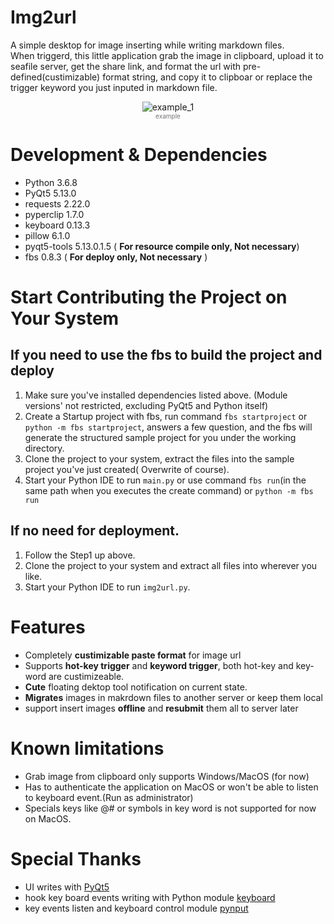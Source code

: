 # Img2url

A simple desktop for image inserting while writing markdown files.      
When triggerd, this little application grab the image in clipboard, upload it to seafile server, get the share link, and format the url with pre-defined(custimizable) format string, and copy it to clipboar or replace the trigger keyword you just inputed in markdown file.

<center>

![example_1](http://thomaslulu.com:8000/f/0d3a02afa744486b8015/?dl=1)<br /><font color="#757575" size =1>example</font>
</center>

# Development & Dependencies
- Python 3.6.8
- PyQt5 5.13.0
- requests 2.22.0
- pyperclip 1.7.0
- keyboard 0.13.3
- pillow 6.1.0
- pyqt5-tools 5.13.0.1.5 ( **For resource compile only, Not necessary**)
- fbs 0.8.3 ( **For deploy only, Not necessary** )

# Start Contributing the Project on Your System
## If you need to use the fbs to build the project and deploy
1. Make sure you've installed dependencies listed above. (Module versions' not restricted, excluding PyQt5 and Python itself)
2. Create a Startup project with fbs, run command `fbs startproject` or `python -m fbs startproject`, answers a few question, and the fbs will generate the structured sample project for you under the working directory.
3. Clone the project to your system, extract the files into the sample project you've just created( Overwrite of course).
4. Start your Python IDE to run `main.py` or use command `fbs run`(in the same path when you executes the create command) or `python -m fbs run`

## If no need for deployment.
1. Follow the Step1 up above.
2. Clone the project to your system and extract all files into wherever you like.
3. Start your Python IDE to run `img2url.py`.

# Features
- Completely **custimizable paste format** for image url
- Supports **hot-key trigger** and **keyword trigger**, both hot-key and key-word are custimizeable.
- **Cute** floating dektop tool notification on current state.
- **Migrates** images in makrdown files to another server or keep them local
- support insert images **offline** and **resubmit** them all to server later

# Known limitations
* Grab image from clipboard only supports Windows/MacOS (for now)
* Has to authenticate the application on MacOS or won't be able to listen to keyboard event.(Run as administrator)
* Specials keys like @# or symbols in key word is not supported for now on MacOS.

# Special Thanks
- UI writes with [PyQt5](https://pypi.org/project/PyQt5/)
- hook key board events writing with Python module [keyboard](https://github.com/boppreh/keyboard)
- key events listen and keyboard control module [pynput](https://github.com/moses-palmer/pynput)
